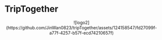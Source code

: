 # TripTogether

<div align="center">
 ![logo2](https://github.com/JinWan0823/tripTogether/assets/124158547/fd27099f-a77f-4257-b57f-ecd74210657f)

</div>

